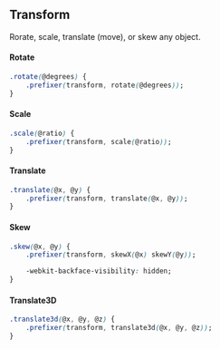 ## Transform

Rorate, scale, translate (move), or skew any object.

#### Rotate

```css
.rotate(@degrees) {
    .prefixer(transform, rotate(@degrees));
}
```

#### Scale

```css
.scale(@ratio) {
    .prefixer(transform, scale(@ratio));
}
```

#### Translate

```css
.translate(@x, @y) {
    .prefixer(transform, translate(@x, @y));
}
```

#### Skew

```css
.skew(@x, @y) {
    .prefixer(transform, skewX(@x) skewY(@y));

    -webkit-backface-visibility: hidden;
}
```

#### Translate3D

```css
.translate3d(@x, @y, @z) {
    .prefixer(transform, translate3d(@x, @y, @z));
}
```
